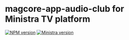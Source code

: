 # magcore-app-audio-club for Ministra TV platform

[![NPM version](https://img.shields.io/npm/v/magcore-app-audio-club.svg?style=flat-square)](https://www.npmjs.com/package/magcore-app-audio-club)
[![Ministra version](https://img.shields.io/badge/Ministra-5.6.0-%23532560.svg?style=flat-square)](https://ministra.com)
